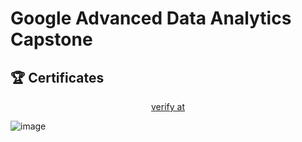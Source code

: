 # Google Advanced Data Analytics Capstone


## 🏆 Certificates 


<p align="middle">
  <a href="https://www.coursera.org/account/accomplishments/verify/8JRPVFYVAYYE" target="_blank">
    verify at
  </a>

![image](https://github.com/user-attachments/assets/8eae090f-20df-44bd-9efd-9ea93ea6e8a2)


</p>
